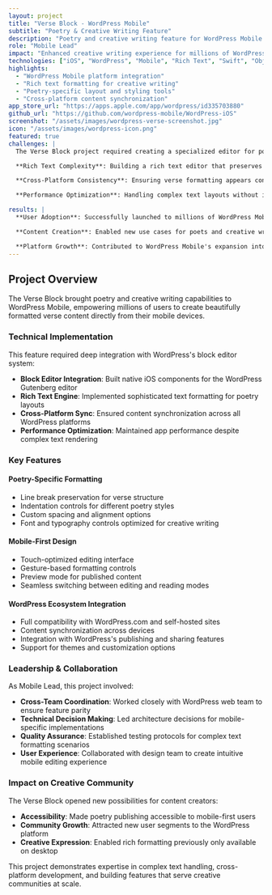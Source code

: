 ```yaml
---
layout: project
title: "Verse Block - WordPress Mobile"
subtitle: "Poetry & Creative Writing Feature"
description: "Poetry and creative writing feature for WordPress Mobile platform enabling rich text formatting for poets and writers."
role: "Mobile Lead"
impact: "Enhanced creative writing experience for millions of WordPress users"
technologies: ["iOS", "WordPress", "Mobile", "Rich Text", "Swift", "Objective-C"]
highlights:
  - "WordPress Mobile platform integration"
  - "Rich text formatting for creative writing"
  - "Poetry-specific layout and styling tools"
  - "Cross-platform content synchronization"
app_store_url: "https://apps.apple.com/app/wordpress/id335703880"
github_url: "https://github.com/wordpress-mobile/WordPress-iOS"
screenshot: "/assets/images/wordpress-verse-screenshot.jpg"
icon: "/assets/images/wordpress-icon.png"
featured: true
challenges: |
  The Verse Block project required creating a specialized editor for poetry within the broader WordPress ecosystem.

  **Rich Text Complexity**: Building a rich text editor that preserves poetry formatting while maintaining WordPress compatibility.

  **Cross-Platform Consistency**: Ensuring verse formatting appears consistently across iOS, Android, and web platforms.

  **Performance Optimization**: Handling complex text layouts without impacting overall WordPress app performance.

results: |
  **User Adoption**: Successfully launched to millions of WordPress Mobile users with positive reception from the creative community.

  **Content Creation**: Enabled new use cases for poets and creative writers on the WordPress platform.

  **Platform Growth**: Contributed to WordPress Mobile's expansion into creative writing markets.
---
```


## Project Overview

The Verse Block brought poetry and creative writing capabilities to WordPress Mobile, empowering millions of users to create beautifully formatted verse content directly from their mobile devices.

### Technical Implementation

This feature required deep integration with WordPress's block editor system:

- **Block Editor Integration**: Built native iOS components for the WordPress Gutenberg editor
- **Rich Text Engine**: Implemented sophisticated text formatting for poetry layouts
- **Cross-Platform Sync**: Ensured content synchronization across all WordPress platforms
- **Performance Optimization**: Maintained app performance despite complex text rendering

### Key Features

#### Poetry-Specific Formatting
- Line break preservation for verse structure
- Indentation controls for different poetry styles
- Custom spacing and alignment options
- Font and typography controls optimized for creative writing

#### Mobile-First Design
- Touch-optimized editing interface
- Gesture-based formatting controls
- Preview mode for published content
- Seamless switching between editing and reading modes

#### WordPress Ecosystem Integration
- Full compatibility with WordPress.com and self-hosted sites
- Content synchronization across devices
- Integration with WordPress's publishing and sharing features
- Support for themes and customization options

### Leadership & Collaboration

As Mobile Lead, this project involved:

- **Cross-Team Coordination**: Worked closely with WordPress web team to ensure feature parity
- **Technical Decision Making**: Led architecture decisions for mobile-specific implementations
- **Quality Assurance**: Established testing protocols for complex text formatting scenarios
- **User Experience**: Collaborated with design team to create intuitive mobile editing experience

### Impact on Creative Community

The Verse Block opened new possibilities for content creators:

- **Accessibility**: Made poetry publishing accessible to mobile-first users
- **Community Growth**: Attracted new user segments to the WordPress platform
- **Creative Expression**: Enabled rich formatting previously only available on desktop

This project demonstrates expertise in complex text handling, cross-platform development, and building features that serve creative communities at scale. 